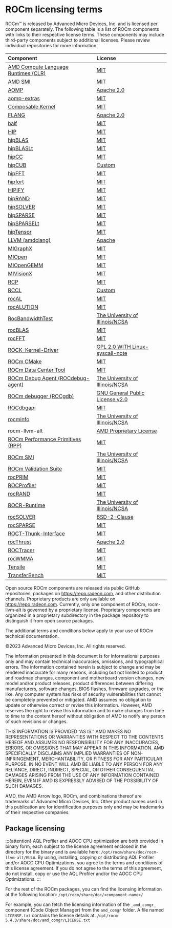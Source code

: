 <head>
  <meta charset="UTF-8">
  <meta name="description" content="ROCm licensing terms">
  <meta name="keywords" content="license, licensing terms">
</head>

# ROCm licensing terms

ROCm™ is released by Advanced Micro Devices, Inc. and is licensed per component separately.
The following table is a list of ROCm components with links to their respective license
terms. These components may include third-party components subject to
additional licenses. Please review individual repositories for more information.

<!-- spellcheck-disable -->
| Component | License |
|:---------------------|:-------------------------|
| [AMD Compute Language Runtimes (CLR)](https://github.com/ROCm/clr) | [MIT](https://github.com/ROCm/clr/blob/develop/LICENCE) |
| [AMD SMI](https://github.com/ROCm/amdsmi) | [MIT](https://github.com/ROCm/amdsmi/blob/develop/LICENSE) |
| [AOMP](https://github.com/ROCm/aomp/) | [Apache 2.0](https://github.com/ROCm/aomp/blob/aomp-dev/LICENSE) |
| [aomp-extras](https://github.com/ROCm/aomp-extras/) | [MIT](https://github.com/ROCm/aomp-extras/blob/aomp-dev/LICENSE) |
| [Composable Kernel](https://github.com/ROCm/composable_kernel) | [MIT](https://github.com/ROCm/composable_kernel/blob/develop/LICENSE) |
| [FLANG](https://github.com/ROCm/flang/) | [Apache 2.0](https://github.com/ROCm/flang/blob/master/LICENSE.txt) |
| [half](https://github.com/ROCm/half/) | [MIT](https://github.com/ROCm/half/blob/master/LICENSE.txt) |
| [HIP](https://github.com/ROCm/HIP/) | [MIT](https://github.com/ROCm/HIP/blob/develop/LICENSE.txt) |
| [hipBLAS](https://github.com/ROCm/hipBLAS/) | [MIT](https://github.com/ROCm/hipBLAS/blob/develop/LICENSE.md) |
| [hipBLASLt](https://github.com/ROCm/hipBLASLt/) | [MIT](https://github.com/ROCm/hipBLASLt/blob/develop/LICENSE.md) |
| [hipCC](https://github.com/ROCm/HIPCC/blob/develop/LICENSE.txt) | [MIT](https://github.com/ROCm/HIPCC/blob/develop/LICENSE.txt) |
| [hipCUB](https://github.com/ROCm/hipCUB/) | [Custom](https://github.com/ROCm/hipCUB/blob/develop/LICENSE.txt) |
| [hipFFT](https://github.com/ROCm/hipFFT/) | [MIT](https://github.com/ROCm/hipFFT/blob/develop/LICENSE.md) |
| [hipfort](https://github.com/ROCm/hipfort/) | [MIT](https://github.com/ROCm/hipfort/blob/master/LICENSE) |
| [HIPIFY](https://github.com/ROCm/HIPIFY/) | [MIT](https://github.com/ROCm/HIPIFY/blob/amd-staging/LICENSE.txt) |
| [hipRAND](https://github.com/ROCm/hipRAND) | [MIT](https://github.com/ROCm/hipRAND/blob/develop/LICENSE.txt) |
| [hipSOLVER](https://github.com/ROCm/hipSOLVER/) | [MIT](https://github.com/ROCm/hipSOLVER/blob/develop/LICENSE.md) |
| [hipSPARSE](https://github.com/ROCm/hipSPARSE/) | [MIT](https://github.com/ROCm/hipSPARSE/blob/develop/LICENSE.md) |
| [hipSPARSELt](https://github.com/ROCm/hipSPARSELt/) | [MIT](https://github.com/ROCm/hipSPARSELt/blob/develop/LICENSE.md) |
| [hipTensor](https://github.com/ROCm/hipTensor) | [MIT](https://github.com/ROCm/hipTensor/blob/develop/LICENSE) |
| [LLVM (amdclang)](https://github.com/ROCm/llvm-project/) | [Apache](https://github.com/ROCm/llvm-project/blob/main/LICENSE.TXT) |
| [MIGraphX](https://github.com/ROCm/AMDMIGraphX/) | [MIT](https://github.com/ROCm/AMDMIGraphX/blob/develop/LICENSE) |
| [MIOpen](https://github.com/ROCm/MIOpen/) | [MIT](https://github.com/ROCm/MIOpen/blob/master/LICENSE.txt) |
| [MIOpenGEMM](https://github.com/ROCm/MIOpenGEMM/) | [MIT](https://github.com/ROCm/MIOpenGEMM/blob/master/LICENSE.txt) |
| [MIVisionX](https://github.com/ROCm/MIVisionX/) | [MIT](https://github.com/ROCm/MIVisionX/blob/master/LICENSE.txt) |
| [RCP](https://github.com/GPUOpen-Tools/radeon_compute_profiler/) | [MIT](https://github.com/GPUOpen-Tools/radeon_compute_profiler/blob/master/LICENSE) |
| [RCCL](https://github.com/ROCm/rccl/) | [Custom](https://github.com/ROCm/rccl/blob/develop/LICENSE.txt) |
| [rocAL](https://github.com/ROCm/rocAL) | [MIT](https://github.com/ROCm/rocAL/blob/master/LICENSE.txt) |
| [rocALUTION](https://github.com/ROCm/rocALUTION/) | [MIT](https://github.com/ROCm/rocALUTION/blob/develop/LICENSE.md) |
| [RocBandwidthTest](https://github.com/ROCm/rocm_bandwidth_test/) | [The University of Illinois/NCSA](https://github.com/ROCm/rocm_bandwidth_test/blob/master/LICENSE.txt) |
| [rocBLAS](https://github.com/ROCm/rocBLAS/) | [MIT](https://github.com/ROCm/rocBLAS/blob/develop/LICENSE.md) |
| [rocFFT](https://github.com/ROCm/rocFFT/) | [MIT](https://github.com/ROCm/rocFFT/blob/develop/LICENSE.md) |
| [ROCK-Kernel-Driver](https://github.com/ROCm/ROCK-Kernel-Driver/) | [GPL 2.0 WITH Linux-syscall-note](https://github.com/ROCm/ROCK-Kernel-Driver/blob/master/COPYING) |
| [ROCm CMake](https://github.com/ROCm/rocm-cmake/) | [MIT](https://github.com/ROCm/rocm-cmake/blob/develop/LICENSE) |
| [ROCm Data Center Tool](https://github.com/ROCm/rdc/) | [MIT](https://github.com/ROCm/rdc/blob/master/LICENSE) |
| [ROCm Debug Agent (ROCdebug-agent)](https://github.com/ROCm/rocr_debug_agent/) | [The University of Illinois/NCSA](https://github.com/ROCm/rocr_debug_agent/blob/master/LICENSE.txt) |
| [ROCm debugger (ROCgdb)](https://github.com/ROCm/ROCgdb/) | [GNU General Public License v2.0](https://github.com/ROCm/ROCgdb/blob/amd-master/COPYING) |
| [ROCdbgapi](https://github.com/ROCm/ROCdbgapi/) | [MIT](https://github.com/ROCm/ROCdbgapi/blob/amd-master/LICENSE.txt) |
| [rocminfo](https://github.com/ROCm/rocminfo/) | [The University of Illinois/NCSA](https://github.com/ROCm/rocminfo/blob/master/License.txt) |
| rocm-llvm-alt | [AMD Proprietary License](https://www.amd.com/en/support/amd-software-eula)
| [ROCm Performance Primitives (RPP)](https://github.com/ROCm/rpp) | [MIT](https://github.com/ROCm/rpp/blob/master/LICENSE) |
| [ROCm SMI](https://github.com/ROCm/rocm_smi_lib/tree/master/python_smi_tools) | [The University of Illinois/NCSA](https://github.com/ROCm/rocm_smi_lib/blob/master/License.txt) |
| [ROCm Validation Suite](https://github.com/ROCm/ROCmValidationSuite/) | [MIT](https://github.com/ROCm/ROCmValidationSuite/blob/master/LICENSE) |
| [rocPRIM](https://github.com/ROCm/rocPRIM/) | [MIT](https://github.com/ROCm/rocPRIM/blob/develop/LICENSE.txt) |
| [ROCProfiler](https://github.com/ROCm/rocprofiler/) | [MIT](https://github.com/ROCm/rocprofiler/blob/amd-master/LICENSE) |
| [rocRAND](https://github.com/ROCm/rocRAND/) | [MIT](https://github.com/ROCm/rocRAND/blob/develop/LICENSE.txt) |
| [ROCR-Runtime](https://github.com/ROCm/ROCR-Runtime/) | [The University of Illinois/NCSA](https://github.com/ROCm/ROCR-Runtime/blob/master/LICENSE.txt) |
| [rocSOLVER](https://github.com/ROCm/rocSOLVER/) | [BSD-2-Clause](https://github.com/ROCm/rocSOLVER/blob/develop/LICENSE.md) |
| [rocSPARSE](https://github.com/ROCm/rocSPARSE/) | [MIT](https://github.com/ROCm/rocSPARSE/blob/develop/LICENSE.md) |
| [ROCT-Thunk-Interface](https://github.com/ROCm/ROCT-Thunk-Interface/) | [MIT](https://github.com/ROCm/ROCT-Thunk-Interface/blob/master/LICENSE.md) |
| [rocThrust](https://github.com/ROCm/rocThrust/) | [Apache 2.0](https://github.com/ROCm/rocThrust/blob/develop/LICENSE) |
| [ROCTracer](https://github.com/ROCm/roctracer/) | [MIT](https://github.com/ROCm/roctracer/blob/amd-master/LICENSE) |
| [rocWMMA](https://github.com/ROCm/rocWMMA/) | [MIT](https://github.com/ROCm/rocWMMA/blob/develop/LICENSE.md) |
| [Tensile](https://github.com/ROCm/Tensile/) | [MIT](https://github.com/ROCm/Tensile/blob/develop/LICENSE.md) |
| [TransferBench](https://github.com/ROCm/TransferBench) | [MIT](https://github.com/ROCm/TransferBench/blob/develop/LICENSE.md) |

Open source ROCm components are released via public GitHub
repositories, packages on https://repo.radeon.com, and other distribution channels.
Proprietary products are only available on https://repo.radeon.com. Currently, only
one component of ROCm, rocm-llvm-alt is governed by a proprietary license.
Proprietary components are organized in a proprietary subdirectory in the package
repository to distinguish it from open source packages.

The additional terms and conditions below apply to your use of ROCm technical
documentation.

©2023 Advanced Micro Devices, Inc. All rights reserved.

The information presented in this document is for informational purposes only
and may contain technical inaccuracies, omissions, and typographical errors. The
information contained herein is subject to change and may be rendered inaccurate
for many reasons, including but not limited to product and roadmap changes,
component and motherboard version changes, new model and/or product releases,
product differences between differing manufacturers, software changes, BIOS
flashes, firmware upgrades, or the like. Any computer system has risks of
security vulnerabilities that cannot be completely prevented or mitigated. AMD
assumes no obligation to update or otherwise correct or revise this information.
However, AMD reserves the right to revise this information and to make changes
from time to time to the content hereof without obligation of AMD to notify any
person of such revisions or changes.

THIS INFORMATION IS PROVIDED “AS IS.” AMD MAKES NO REPRESENTATIONS OR WARRANTIES
WITH RESPECT TO THE CONTENTS HEREOF AND ASSUMES NO RESPONSIBILITY FOR ANY
INACCURACIES, ERRORS, OR OMISSIONS THAT MAY APPEAR IN THIS INFORMATION. AMD
SPECIFICALLY DISCLAIMS ANY IMPLIED WARRANTIES OF NON-INFRINGEMENT,
MERCHANTABILITY, OR FITNESS FOR ANY PARTICULAR PURPOSE. IN NO EVENT WILL AMD BE
LIABLE TO ANY PERSON FOR ANY RELIANCE, DIRECT, INDIRECT, SPECIAL, OR OTHER
CONSEQUENTIAL DAMAGES ARISING FROM THE USE OF ANY INFORMATION CONTAINED HEREIN,
EVEN IF AMD IS EXPRESSLY ADVISED OF THE POSSIBILITY OF SUCH DAMAGES.

AMD, the AMD Arrow logo, ROCm, and combinations thereof are trademarks of
Advanced Micro Devices, Inc. Other product names used in this publication are
for identification purposes only and may be trademarks of their respective
companies.

## Package licensing

:::{attention}
AQL Profiler and AOCC CPU optimization are both provided in binary form, each
subject to the license agreement enclosed in the directory for the binary and is
available here: `/opt/rocm/share/doc/rocm-llvm-alt/EULA`. By using, installing,
copying or distributing AQL Profiler and/or AOCC CPU Optimizations, you agree to
the terms and conditions of this license agreement. If you do not agree to the
terms of this agreement, do not install, copy or use the AQL Profiler and/or the
AOCC CPU Optimizations.
:::

For the rest of the ROCm packages, you can find the licensing information at the
following location: `/opt/rocm/share/doc/<component-name>/`

For example, you can fetch the licensing information of the `_amd_comgr_`
component (Code Object Manager) from the `amd_comgr` folder. A file named
`LICENSE.txt` contains the license details at:
`/opt/rocm-5.4.3/share/doc/amd_comgr/LICENSE.txt`
